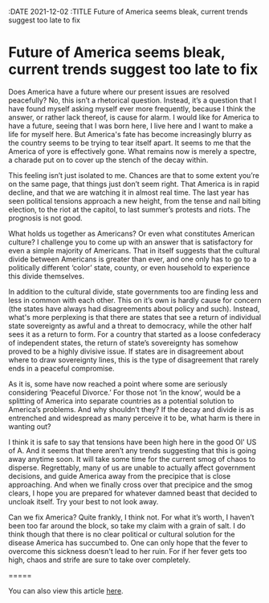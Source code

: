 :DATE 2021-12-02
:TITLE Future of America seems bleak, current trends suggest too late to fix
# Future of America seems bleak, current trends suggest too late to fix

Does America have a future where our present issues are resolved peacefully? No, this isn’t a rhetorical question. Instead, it’s a question that I have found myself asking myself ever more frequently, because I think the answer, or rather lack thereof, is cause for alarm. I would like for America to have a future, seeing that I was born here, I live here and I want to make a life for myself here. But America's fate has become increasingly blurry as the country seems to be trying to tear itself apart. It seems to me that the America of yore is effectively gone. What remains now is merely a spectre, a charade put on to cover up the stench of the decay within.

This feeling isn’t just isolated to me. Chances are that to some extent you’re on the same page, that things just don’t seem right. That America is in rapid decline, and that we are watching it in almost real time. The last year has seen political tensions approach a new height, from the tense and nail biting election, to the riot at the capitol, to last summer’s protests and riots. The prognosis is not good.

What holds us together as Americans? Or even what constitutes American culture? I challenge you to come up with an answer that is satisfactory for even a simple majority of Americans. That in itself suggests that the cultural divide between Americans is greater than ever, and one only has to go to a politically different ‘color’ state, county, or even household to experience this divide themselves.

In addition to the cultural divide, state governments too are finding less and less in common with each other. This on it’s own is hardly cause for concern (the states have always had disagreements about policy and such). Instead, what's more perplexing is that there are states that see a return of individual state sovereignty as awful and a threat to democracy, while the other half sees it as a return to form. For a country that started as a loose confederacy of independent states, the return of state’s sovereignty has somehow proved to be a highly divisive issue. If states are in disagreement about where to draw sovereignty lines, this is the type of disagreement that rarely ends in a peaceful compromise.

As it is, some have now reached a point where some are seriously considering ‘Peaceful Divorce.’ For those not ‘in the know’, would be a splitting of America into separate countries as a potential solution to America’s problems. And why shouldn’t they? If the decay and divide is as entrenched and widespread as many perceive it to be, what harm is there in wanting out?

I think it is safe to say that tensions have been high here in the good Ol' US of A. And it seems that there aren’t any trends suggesting that this is going away anytime soon. It will take some time for the current smog of chaos to disperse. Regrettably, many of us are unable to actually affect government decisions, and guide America away from the precipice that is close approaching. And  when we finally cross over that precipice and the smog clears, I hope you are prepared for whatever damned beast that decided to uncloak itself. Try your best to not look away.

Can we fix America? Quite frankly, I think not. For what it’s worth, I haven’t been too far around the block, so take my claim with a grain of salt. I do think though that there is no clear political or cultural solution for the disease America has succumbed to. One can only hope that the fever to overcome this sickness doesn't lead to her ruin. For if her fever gets too high, chaos and strife are sure to take over completely.

=====

You can also view this article [here](https://www.valpotorch.com/opinion/article_ba513722-53f4-11ec-b386-6b7555edbc96.html).
